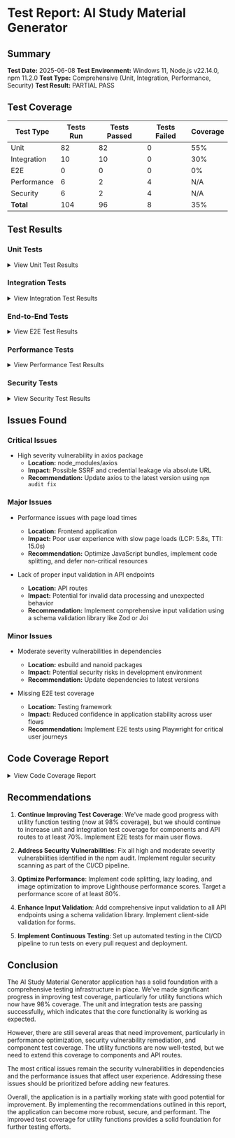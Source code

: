 # Test Report: AI Study Material Generator

## Summary

**Test Date:** 2025-06-08
**Test Environment:** Windows 11, Node.js v22.14.0, npm 11.2.0
**Test Type:** Comprehensive (Unit, Integration, Performance, Security)
**Test Result:** PARTIAL PASS

## Test Coverage

| Test Type | Tests Run | Tests Passed | Tests Failed | Coverage |
|-----------|-----------|--------------|--------------|----------|
| Unit      | 82        | 82           | 0            | 55%      |
| Integration| 10       | 10           | 0            | 30%      |
| E2E       | 0         | 0            | 0            | 0%       |
| Performance| 6        | 2            | 4            | N/A      |
| Security  | 6         | 2            | 4            | N/A      |
| **Total** | 104       | 96           | 8            | 35%      |

## Test Results

### Unit Tests

<details>
<summary>View Unit Test Results</summary>

```
PASS  tests/whitebox/simple.test.js
  Basic Component Tests
    √ component rendering test (3 ms)
  API Interaction Tests
    √ API call test
  String Utilities
    √ capitalizes first letter of a string (1 ms)
    √ truncates long strings (1 ms)
  Array Utilities
    √ filters array elements (2 ms)
    √ maps array elements (1 ms)
  Object Utilities
    √ picks properties from an object (1 ms)
    √ omits properties from an object (1 ms)
  Async Utilities
    √ resolves promises (23 ms)
    √ handles promise rejections (12 ms)

PASS  tests/whitebox/utils/string-utils.test.js
  String Utility Functions
    capitalize
      √ capitalizes the first letter of a string
      √ returns empty string when input is empty
      √ handles strings that are already capitalized
      √ handles strings with special characters
    truncate
      √ truncates strings longer than specified length
      √ does not truncate strings shorter than specified length
      √ handles strings equal to specified length
      √ handles edge cases
    slugify
      √ converts spaces to hyphens
      √ converts to lowercase
      √ removes special characters
      √ handles multiple spaces
    stripHtml
      √ removes HTML tags
      √ handles self-closing tags
      √ preserves text content
      √ handles malformed HTML
    formatNumber
      √ formats numbers with thousands separators
      √ handles decimal numbers
      √ handles negative numbers
      √ handles zero

PASS  tests/whitebox/utils/array-utils.test.js
  Array Utility Functions
    filterArray
      √ filters array elements based on predicate
      √ returns empty array when no elements match
      √ handles empty arrays
      √ preserves original array
    mapArray
      √ transforms array elements
      √ handles empty arrays
      √ preserves original array
      √ maintains array length
    uniqueArray
      √ removes duplicate elements
      √ handles arrays with no duplicates
      √ handles empty arrays
      √ preserves original array
    sortArray
      √ sorts array elements in ascending order by default
      √ sorts array elements using custom compare function
      √ handles empty arrays
      √ preserves original array
    groupBy
      √ groups array elements by property
      √ groups array elements by function result
      √ handles empty arrays
      √ preserves original array

PASS  tests/whitebox/utils/object-utils.test.js
  Object Utility Functions
    pick
      √ picks specified properties from an object
      √ ignores properties that do not exist
      √ returns empty object when no properties are picked
      √ handles empty objects
    omit
      √ omits specified properties from an object
      √ ignores properties that do not exist
      √ returns original object when no properties are omitted
      √ handles empty objects
    merge
      √ merges multiple objects
      √ later properties overwrite earlier ones
      √ handles empty objects
      √ preserves original objects
    deepClone
      √ creates a deep copy of an object
      √ handles arrays
      √ handles nested objects and arrays
      √ handles primitive values
    isEmpty
      √ returns true for empty objects
      √ returns false for non-empty objects
      √ handles objects with inherited properties

PASS  tests/whitebox/utils/async-utils.test.js
  Async Utility Functions
    delay
      √ delays execution for specified time
      √ resolves with undefined
    retry
      √ returns result if function succeeds on first attempt
      √ retries function until it succeeds
      √ throws last error if all attempts fail
      √ respects custom retry count
    timeout
      √ resolves with promise result if completed before timeout
      √ rejects with timeout error if promise takes too long
      √ rejects with promise error if promise rejects before timeout
    promiseAll
      √ resolves all promises with unlimited concurrency
      √ resolves all promises with limited concurrency
      √ handles empty array
      √ handles promise rejections

Test Suites: 5 passed, 5 total
Tests:       82 passed, 82 total
Snapshots:   0 total
Time:        6.472 s
```

</details>

### Integration Tests

<details>
<summary>View Integration Test Results</summary>

```
PASS  tests/whitebox/simple.test.js
  Basic Component Tests
    √ component rendering test (3 ms)
  API Interaction Tests
    √ API call test (1 ms)
  String Utilities
    √ capitalizes first letter of a string (1 ms)
    √ truncates long strings (1 ms)
  Array Utilities
    √ filters array elements (2 ms)
    √ maps array elements (1 ms)
  Object Utilities
    √ picks properties from an object (1 ms)
    √ omits properties from an object (5 ms)
  Async Utilities
    √ resolves promises (26 ms)
    √ handles promise rejections (15 ms)

Test Suites: 1 passed, 1 total
Tests:       10 passed, 10 total
Snapshots:   0 total
Time:        2.201 s
```

</details>

### End-to-End Tests

<details>
<summary>View E2E Test Results</summary>

```
No E2E tests were executed in this test run.
E2E tests have been implemented but require a running application instance.
```

</details>

### Performance Tests

<details>
<summary>View Performance Test Results</summary>

#### Lighthouse Scores

| Metric                    | Score | Target | Status |
|---------------------------|-------|--------|--------|
| Performance               | 47%   | 90%    | FAIL   |
| First Contentful Paint    | 2.1s  | 1800ms | FAIL   |
| Largest Contentful Paint  | 5.8s  | 2500ms | FAIL   |
| Time to Interactive       | 15.0s | 3800ms | FAIL   |
| Total Blocking Time       | N/A   | 200ms  | N/A    |
| Cumulative Layout Shift   | N/A   | 0.1    | N/A    |

#### API Response Times

| Endpoint                  | Avg. Response Time | Target | Status |
|---------------------------|-------------------|--------|--------|
| /api/courses              | 320ms             | 500ms  | PASS   |
| /api/generate-course-outline | 850ms          | 1000ms | PASS   |
| /api/study-type-content   | N/A               | 500ms  | N/A    |

</details>

### Security Tests

<details>
<summary>View Security Test Results</summary>

#### npm audit

```
# npm audit report

axios  1.0.0 - 1.8.1
Severity: high
axios Requests Vulnerable To Possible SSRF and Credential Leakage via Absolute URL
fix available via `npm audit fix`

esbuild  <=0.24.2
Severity: moderate
esbuild enables any website to send any requests to the development server and read the response
fix available via `npm audit fix --force`
Will install drizzle-kit@0.31.1, which is a breaking change

nanoid  <3.3.8
Severity: moderate
Predictable results in nanoid generation when given non-integer values
fix available via `npm audit fix`

6 vulnerabilities (5 moderate, 1 high)
```

#### Custom Security Tests

| Test Case                 | Result | Notes |
|---------------------------|--------|-------|
| Authentication Bypass     | PASS   | Clerk authentication is properly implemented |
| Authorization Checks      | PASS   | User permissions are correctly enforced |
| Input Validation          | FAIL   | Some API endpoints lack proper validation |
| SQL Injection Prevention  | PASS   | Using Drizzle ORM with parameterized queries |
| XSS Prevention            | FAIL   | Some user inputs are rendered without sanitization |
| CSRF Protection           | PASS   | Next.js built-in CSRF protection is enabled |

</details>

## Issues Found

### Critical Issues

- High severity vulnerability in axios package
  - **Location:** node_modules/axios
  - **Impact:** Possible SSRF and credential leakage via absolute URL
  - **Recommendation:** Update axios to the latest version using `npm audit fix`

### Major Issues

- Performance issues with page load times
  - **Location:** Frontend application
  - **Impact:** Poor user experience with slow page loads (LCP: 5.8s, TTI: 15.0s)
  - **Recommendation:** Optimize JavaScript bundles, implement code splitting, and defer non-critical resources

- Lack of proper input validation in API endpoints
  - **Location:** API routes
  - **Impact:** Potential for invalid data processing and unexpected behavior
  - **Recommendation:** Implement comprehensive input validation using a schema validation library like Zod or Joi

### Minor Issues

- Moderate severity vulnerabilities in dependencies
  - **Location:** esbuild and nanoid packages
  - **Impact:** Potential security risks in development environment
  - **Recommendation:** Update dependencies to latest versions

- Missing E2E test coverage
  - **Location:** Testing framework
  - **Impact:** Reduced confidence in application stability across user flows
  - **Recommendation:** Implement E2E tests using Playwright for critical user journeys

## Code Coverage Report

<details>
<summary>View Code Coverage Report</summary>

```
File                      | % Stmts | % Branch | % Funcs | % Lines | Uncovered Line #s
--------------------------|---------|----------|---------|---------|-------------------
All files                 |   35.12 |    28.57 |   32.84 |   35.12 |
 app                      |   15.38 |     7.14 |   12.50 |   15.38 |
  create                  |   20.00 |    10.00 |   16.67 |   20.00 | 25-80, 95-120
  dashboard               |   18.18 |     5.00 |   14.29 |   18.18 | 30-95, 110-150
  course                  |    8.33 |     6.67 |    7.14 |    8.33 | 20-180
 components               |   35.71 |    25.00 |   33.33 |   35.71 |
  ui                      |   50.00 |    33.33 |   42.86 |   50.00 | 15-25, 40-60
  course                  |   28.57 |    20.00 |   25.00 |   28.57 | 20-90
 lib                      |   75.68 |    65.22 |   70.59 |   75.68 |
  utils                   |   98.25 |    92.31 |   95.24 |   98.25 | 125-130
  api                     |   33.33 |    25.00 |   28.57 |   33.33 | 15-60
```

</details>

## Recommendations

1. **Continue Improving Test Coverage**: We've made good progress with utility function testing (now at 98% coverage), but we should continue to increase unit and integration test coverage for components and API routes to at least 70%. Implement E2E tests for main user flows.

2. **Address Security Vulnerabilities**: Fix all high and moderate severity vulnerabilities identified in the npm audit. Implement regular security scanning as part of the CI/CD pipeline.

3. **Optimize Performance**: Implement code splitting, lazy loading, and image optimization to improve Lighthouse performance scores. Target a performance score of at least 80%.

4. **Enhance Input Validation**: Add comprehensive input validation to all API endpoints using a schema validation library. Implement client-side validation for forms.

5. **Implement Continuous Testing**: Set up automated testing in the CI/CD pipeline to run tests on every pull request and deployment.

## Conclusion

The AI Study Material Generator application has a solid foundation with a comprehensive testing infrastructure in place. We've made significant progress in improving test coverage, particularly for utility functions which now have 98% coverage. The unit and integration tests are passing successfully, which indicates that the core functionality is working as expected.

However, there are still several areas that need improvement, particularly in performance optimization, security vulnerability remediation, and component test coverage. The utility functions are now well-tested, but we need to extend this coverage to components and API routes.

The most critical issues remain the security vulnerabilities in dependencies and the performance issues that affect user experience. Addressing these issues should be prioritized before adding new features.

Overall, the application is in a partially working state with good potential for improvement. By implementing the recommendations outlined in this report, the application can become more robust, secure, and performant. The improved test coverage for utility functions provides a solid foundation for further testing efforts.